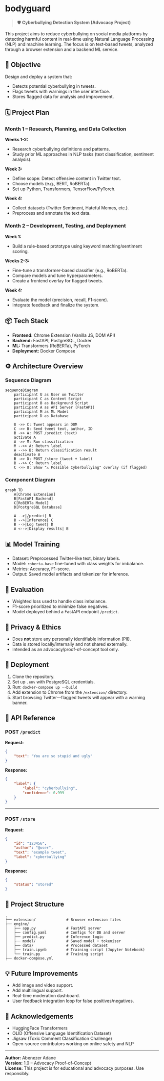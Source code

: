 # bodyguard
> 🛡️  **Cyberbullying Detection System (Advocacy Project)**

This project aims to reduce cyberbullying on social media platforms by detecting harmful content in real-time using Natural Language Processing (NLP) and machine learning. The focus is on text-based tweets, analyzed through a browser extension and a backend ML service.

## 🧠 Objective

Design and deploy a system that:

- Detects potential cyberbullying in tweets.
- Flags tweets with warnings in the user interface.
- Stores flagged data for analysis and improvement.

## 🗓️ Project Plan

### Month 1 – Research, Planning, and Data Collection

**Weeks 1-2:**

- Research cyberbullying definitions and patterns.
- Study prior ML approaches in NLP tasks (text classification, sentiment analysis).

**Week 3:**

- Define scope: Detect offensive content in Twitter text.
- Choose models (e.g., BERT, RoBERTa).
- Set up Python, Transformers, TensorFlow/PyTorch.

**Week 4:**

- Collect datasets (Twitter Sentiment, Hateful Memes, etc.).
- Preprocess and annotate the text data.

### Month 2 – Development, Testing, and Deployment

**Week 1:**

- Build a rule-based prototype using keyword matching/sentiment scoring.

**Weeks 2–3:**

- Fine-tune a transformer-based classifier (e.g., RoBERTa).
- Compare models and tune hyperparameters.
- Create a frontend overlay for flagged tweets.

**Week 4:**

- Evaluate the model (precision, recall, F1-score).
- Integrate feedback and finalize the system.

## 📦 Tech Stack

- **Frontend:** Chrome Extension (Vanilla JS, DOM API)
- **Backend:** FastAPI, PostgreSQL, Docker
- **ML:** Transformers (RoBERTa), PyTorch
- **Deployment:** Docker Compose

## ⚙️ Architecture Overview

### Sequence Diagram

```mermaid
sequenceDiagram
    participant U as User on Twitter
    participant C as Content Script
    participant B as Background Script
    participant A as API Server (FastAPI)
    participant M as ML Model
    participant D as Database

    U ->> C: Tweet appears in DOM
    C ->> B: Send tweet text, author, ID
    B ->> A: POST /predict (text)
    activate A
    A ->> M: Run classification
    M -->> A: Return label
    A -->> B: Return classification result
    deactivate A
    B ->> D: POST /store (tweet + label)
    B -->> C: Return label
    C ->> U: Show "⚠️ Possible Cyberbullying" overlay (if flagged)
```

### Component Diagram

```mermaid
graph TD
    A[Chrome Extension]
    B[FastAPI Backend]
    C[RoBERTa Model]
    D[PostgreSQL Database]

    A -->|/predict| B
    B -->|Inference| C
    B -->|Log tweet| D
    A <-->|Display results| B
```

## 📊 Model Training

- Dataset: Preprocessed Twitter-like text, binary labels.
- Model: `roberta-base` fine-tuned with class weights for imbalance.
- Metrics: Accuracy, F1-score.
- Output: Saved model artifacts and tokenizer for inference.

## 🧪 Evaluation

- Weighted loss used to handle class imbalance.
- F1-score prioritized to minimize false negatives.
- Model deployed behind a FastAPI endpoint `/predict`.

## 🔐 Privacy & Ethics

- Does **not** store any personally identifiable information (PII).
- Data is stored locally/internally and not shared externally.
- Intended as an advocacy/proof-of-concept tool only.

## 🚀 Deployment

1. Clone the repository.
2. Set up `.env` with PostgreSQL credentials.
3. Run: `docker-compose up --build`
4. Add extension to Chrome from the `/extension/` directory.
5. Start browsing Twitter—flagged tweets will appear with a warning banner.

## 🧰 API Reference

### POST `/predict`

**Request:**

```json
{
    "text": "You are so stupid and ugly"
}
```

**Response:**

```json
{
    "label": {
        "label": "cyberbullying",
        "confidence": 0.999
    }
}
```

---

### POST `/store`

**Request:**

```json
{
    "id": "123456",
    "author": "@user",
    "text": "example tweet",
    "label": "cyberbullying"
}
```

**Response:**

```json
{
    "status": "stored"
}
```

## 📁 Project Structure

```plaintext
.
├── extension/              # Browser extension files
├── engine/
│   ├── app.py              # FastAPI server
│   ├── config.yaml         # Configs for DB and server
│   ├── predict.py          # Inference logic
│   ├── model/              # Saved model + tokenizer
│   ├── data/               # Processed dataset
│   ├── train.ipynb         # Training script (Jupyter Notebook)
│   └── train.py            # Training script
├── docker-compose.yml
```

## 💡 Future Improvements

- Add image and video support.
- Add multilingual support.
- Real-time moderation dashboard.
- User feedback integration loop for false positives/negatives.

## 🙌 Acknowledgements

- HuggingFace Transformers
- OLID (Offensive Language Identification Dataset)
- Jigsaw (Toxic Comment Classification Challenge)
- Open-source contributors working on online safety and NLP

---

**Author:** Abenezer Adane  
**Version:** 1.0 – Advocacy Proof-of-Concept  
**License:** This project is for educational and advocacy purposes. Use responsibly.
